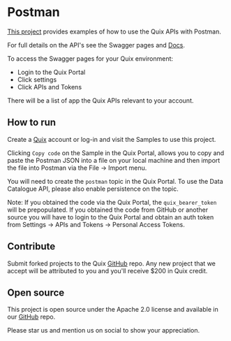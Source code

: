 # Postman

[This project](https://github.com/quixio/quix-samples/tree/main/python/postman) provides examples of how to use the Quix APIs with Postman.

For full details on the API's see the Swagger pages and [Docs](https://quix.io/docs/apis/data-catalogue-api/intro.html).

To access the Swagger pages for your Quix environment:

 - Login to the Quix Portal
 - Click settings
 - Click APIs and Tokens

 There will be a list of app the Quix APIs relevant to your account.

## How to run

Create a [Quix](https://portal.platform.quix.ai/self-sign-up?xlink=github) account or log-in and visit the Samples to use this project.

Clicking `Copy code` on the Sample in the Quix Portal, allows you to copy and paste the Postman JSON into a file on your local machine and then import the file into Postman via the File -> Import menu.

You will need to create the `postman` topic in the Quix Portal.
To use the Data Catalogue API, please also enable persistence on the topic.

Note: If you obtained the code via the Quix Portal, the `quix_bearer_token` will be prepopulated. If you obtained the code from GitHub or another source you will have to login to the Quix Portal and obtain an auth token from Settings -> APIs and Tokens -> Personal Access Tokens.

## Contribute

Submit forked projects to the Quix [GitHub](https://github.com/quixio/quix-samples) repo. Any new project that we accept will be attributed to you and you'll receive $200 in Quix credit.

## Open source

This project is open source under the Apache 2.0 license and available in our [GitHub](https://github.com/quixio/quix-samples) repo.

Please star us and mention us on social to show your appreciation.

